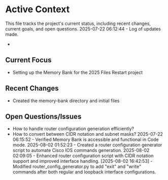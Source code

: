 # Active Context

This file tracks the project's current status, including recent changes, current goals, and open questions.
2025-07-22 06:12:44 - Log of updates made.

*

## Current Focus

* Setting up the Memory Bank for the 2025 Files Restart project

## Recent Changes

* Created the memory-bank directory and initial files

## Open Questions/Issues

* How to handle router configuration generation efficiently?
* How to convert between CIDR notation and subnet masks?
2025-07-22 06:15:52 - Verified Memory Bank is accessible and functional in Code mode.
2025-08-02 01:52:23 - Created a router configuration generator script to automate Cisco IOS commands generation.
2025-08-02 02:09:05 - Enhanced router configuration script with CIDR notation support and improved interface handling.
[2025-08-02 16:42:53] - Modified router_config_generator.py to add "exit" and "write" commands after both regular and loopback interface configurations.